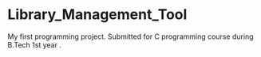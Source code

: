 # Library_Management_Tool
My first programming project. Submitted for C programming course during B.Tech 1st year .
